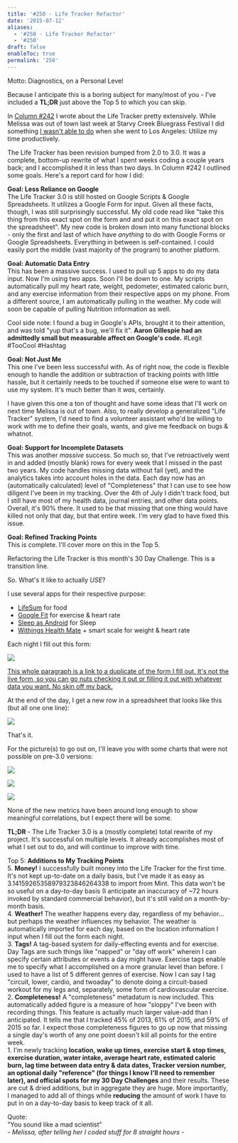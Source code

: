 ```yaml
---
title: '#250 - Life Tracker Refactor'
date: '2015-07-12'
aliases:
  - '#250 - Life Tracker Refactor'
  - '#250'
draft: false
enableToc: true
permalink: '250'
---
```


Motto: Diagnostics, on a Personal Level

  
Because I anticipate this is a boring subject for many/most of you - I've included a **TL;DR** just above the Top 5 to which you can skip.  
  
In [Column #242](http://aarongilly.blogspot.com/2015/05/242-feature-life-tracker.html) I wrote about the Life Tracker pretty extensively. While Melissa was out of town last week at Starvy Creek Bluegrass Festival I did something [I wasn't able to do](http://aarongilly.blogspot.com/2015/06/247-im-annoying.html) when she went to Los Angeles: Utilize my time productively.  
  
The Life Tracker has been revision bumped from 2.0 to 3.0\. It was a complete, bottom-up rewrite of what I spent weeks coding a couple years back; and I accomplished it in less than two days. In Column #242 I outlined some goals. Here's a report card for how I did:  
  
**Goal: Less Reliance on Google**  
The Life Tracker 3.0 is still hosted on Google Scripts & Google Spreadsheets. It utilizes a Google Form for input. Given all these facts, though, I was still surprisingly successful. My old code read like "take this thing from this exact spot on the form and and put it on this exact spot on the spreadsheet". My new code is broken down into many functional blocks - only the first and last of which have _anything_ to do with Google Forms or Google Spreadsheets. Everything in between is self-contained. I could easily port the middle (vast majority of the program) to another platform.  
  
**Goal: Automatic Data Entry**  
This has been a massive success. I used to pull up 5 apps to do my data input. Now I'm using two apps. Soon I'll be down to one. My scripts automatically pull my heart rate, weight, pedometer, estimated caloric burn, and any exercise information from their respective apps on my phone. From a different source, I am automatically pulling in the weather. My code will soon be capable of pulling Nutrition information as well.   
  
Cool side note: I found a bug in Google's APIs, brought it to their attention, and was told "yup that's a bug, we'll fix it". **Aaron Gillespie had an admittedly small but measurable affect on Google's code.** \#Legit \#TooCool \#Hashtag  
  
**Goal: Not Just Me**  
This one I've been less successful with. As of right now, the code is flexible enough to handle the addition or subtraction of tracking points with little hassle, but it certainly needs to be touched if someone else were to want to use my system. It's much better than it _was_, certainly.   
  
I have given this one a ton of thought and have some ideas that I'll work on next time Melissa is out of town. Also, to really develop a generalized "Life Tracker" system, I'd need to find a volunteer assistant who'd be willing to work with me to define their goals, wants, and give me feedback on bugs & whatnot.  
  
**Goal: Support for Incomplete Datasets**  
This was another _massive_ success. So much so, that I've retroactively went in and added (mostly blank) rows for every week that I missed in the past two years. My code handles missing data without fail (yet), and the analytics takes into account holes in the data. Each day now has an (automatically calculated) level of "Completeness" that I can use to see how diligent I've been in my tracking. Over the 4th of July I didn't track food, but I still have most of my health data, journal entries, and other data points. Overall, it's 90% there. It used to be that missing that one thing would have killed not only that day, but that entire week. I'm very glad to have fixed this issue.  
  
**Goal: Refined Tracking Points**  
This is complete. I'll cover more on this in the Top 5.  
  
Refactoring the Life Tracker is this month's 30 Day Challenge. This is a transition line.  
  
So. What's it like to actually _USE_?  
  
I use several apps for their respective purpose:  
* [LifeSum](https://play.google.com/store/apps/details?id=com.sillens.shapeupclub) for food
* [Google Fit](https://play.google.com/store/apps/details?id=com.google.android.apps.fitness) for exercise & heart rate
* [Sleep as Android](https://play.google.com/store/apps/details?id=com.urbandroid.sleep) for Sleep
* [Withings Health Mate](https://play.google.com/store/apps/details?id=com.withings.wiscale2) \+ smart scale for weight & heart rate
  
Each night I fill out this form:  
  
  
[![](assets/250-1.png)](http://1.bp.blogspot.com/-QzJsVdivKKg/VaK5K3c6pdI/AAAAAAAB334/XXdEOD2cN5g/s1600/%2523250%2B-%2Bform%2Bbegin.png)

  
[This whole paragraph is a link to a duplicate of the form I fill out. It's not the live form, so you can go nuts checking it out or filling it out with whatever data you want. No skin off my back.](https://docs.google.com/forms/d/1lbdYQCTdlx9wJtLWyR-aErBPRFt-MKvZ3iQNrr1jGCA/viewform)  
  
At the end of the day, I get a new row in a spreadsheet that looks like this (but all one one line):  
  
  
[![](assets/250-2.png)](http://2.bp.blogspot.com/-XrxuDvreG0Q/VaK4Y4nI7nI/AAAAAAAB33w/324liHbpugM/s1600/%2523250%2B-%2BTracker%2BRow.png)

  
That's it.  
  
For the picture(s) to go out on, I'll leave you with some charts that were not possible on pre-3.0 versions:  

[![](assets/250-3.png)](http://3.bp.blogspot.com/-biasZDIWpCM/VaK5ymbKIRI/AAAAAAAB34A/KqlWYd2d3uw/s1600/%2523250%2B-%2BCompleteness.png)

[![](assets/250-4.png)](http://2.bp.blogspot.com/-FJ0%5FwFHHVa8/VaK67Bz%5FCEI/AAAAAAAB34I/sL7di7KrifU/s1600/%2523250%2B-%2BTemp%2Bvs%2Bsteps.png)

  
[![](assets/250-5.png)](http://3.bp.blogspot.com/-kKjuAVcIngo/VaK8Z5u4bYI/AAAAAAAB34U/h7f31XuH524/s1600/%2523250%2B-%2BFood%2Bn%2BWater.png)

None of the new metrics have been around long enough to show meaningful correlations, but I expect there will be some.  
  
**TL;DR** \- The Life Tracker 3.0 is a (mostly complete) total rewrite of my project. It's successful on multiple levels. It already accomplishes most of what I set out to do, and will continue to improve with time.

  
Top 5: **Additions to My Tracking Points**  
5\. **Money!** I successfully built money into the Life Tracker for the first time. It's not kept up-to-date on a daily basis, but I've made it as easy as 3.14159265358979323846264338 to import from Mint. This data won't be so useful on a day-to-day basis (I anticipate an inaccuracy of \~72 hours invoked by standard commercial behavior), but it's still valid on a month-by-month basis.  
4\. **Weather!** The weather happens every day, regardless of my behavior... but perhaps the weather influences my behavior. The weather is automatically imported for each day, based on the location information I input when I fill out the form each night.  
3\. **Tags!** A tag-based system for daily-effecting events and for exercise. Day Tags are such things like "napped" or "day off work" wherein I can specify certain attributes or events a day might have. Exercise tags enable me to specify what I accomplished on a more granular level than before. I used to have a list of 5 different genres of exercise. Now I can say I tag "circuit, lower, cardio, and twoaday" to denote doing a circuit-based workout for my legs and, separately, some form of cardiovascular exercise.   
2\. **Completeness!** A "completeness" metadatum is now included. This automatically added figure is a measure of how "sloppy" I've been with recording things. This feature is actually much larger value-add than I anticipated. It tells me that I tracked 45% of 2013, 61% of 2015, and 59% of 2015 so far. I expect those completeness figures to go up now that missing a single day's worth of any one point doesn't kill all points for the entire week.  
1\. I'm newly tracking **location, wake up times, exercise start & stop times, exercise duration, water intake, average heart rate, estimated caloric burn, lag time between data entry & data dates, Tracker version number, an optional daily "reference" (for things I know I'll need to remember later), and official spots for my 30 Day Challenges** and their results. These are cut & dried additions, but in aggregate they are huge. More importantly, I managed to add all of things while **reducing** the amount of work I have to put in on a day-to-day basis to keep track of it all.   
  
Quote:  
"You sound like a mad scientist"  
_\- Melissa, after telling her I coded stuff for 8 straight hours -_
